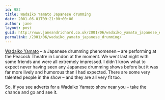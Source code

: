 ```yaml
---
id: 982
title: Wadaiko Yamato Japanese drumming
date: 2001-06-01T09:21:00+00:00
author: jane
layout: post
guid: http://www.janeandrichard.co.uk/2001/06/wadaiko_yamato_japanese_drumming
permalink: /2001/06/wadaiko_yamato_japanese_drumming/
---
```

[Wadaiko Yamato](http://www.wadaiko-yamato.com/NewFiles/english-site2001/main-e.html) &#8211; a Japanese drumming phenomenen &#8211; are performing at the Peacock Theatre in London at the moment. We went last night with some friends and were all extremely impressed. I didn&#8217;t know what to expect never having seen any Japanese drumming shows before but it was far more lively and humorous than I had expected. There are some very talented people in the show &#8211; and they are all very fit too.

So, if you see adverts for a Wadaiko Yamato show near you &#8211; take the chance and go and see it.